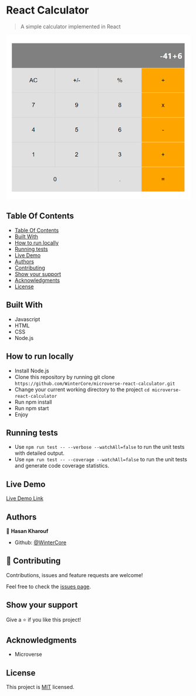 # React Calculator

> A simple calculator implemented in React

![screenshot](./screenshot.png)

## Table Of Contents

- [Table Of Contents](#table-of-contents)
- [Built With](#built-with)
- [How to run locally](#how-to-run-locally)
- [Running tests](#running-tests)
- [Live Demo](#live-demo)
- [Authors](#authors)
- [Contributing](#contributing)
- [Show your support](#show-your-support)
- [Acknowledgments](#acknowledgments)
- [License](#license)

## Built With

- Javascript
- HTML
- CSS
- Node.js
  
## How to run locally

- Install Node.js
- Clone this repository by running git clone `https://github.com/WinterCore/microverse-react-calculator.git`
- Change your current working directory to the project `cd microverse-react-calculator`
- Run npm install
- Run npm start
- Enjoy

## Running tests

- Use `npm run test -- --verbose --watchAll=false` to run the unit tests with detailed output.
- Use `npm run test -- --coverage --watchAll=false` to run the unit tests and generate code coverage statistics.
 
## Live Demo 

[Live Demo Link](https://wintercore-react-calculator.herokuapp.com/)


## Authors

👤 **Hasan Kharouf**

- Github: [@WinterCore](https://github.com/WinterCore)

## 🤝 Contributing

Contributions, issues and feature requests are welcome!

Feel free to check the [issues page](issues/).

## Show your support

Give a ⭐️ if you like this project!

## Acknowledgments

- Microverse

## License

This project is [MIT](LICENSE) licensed.